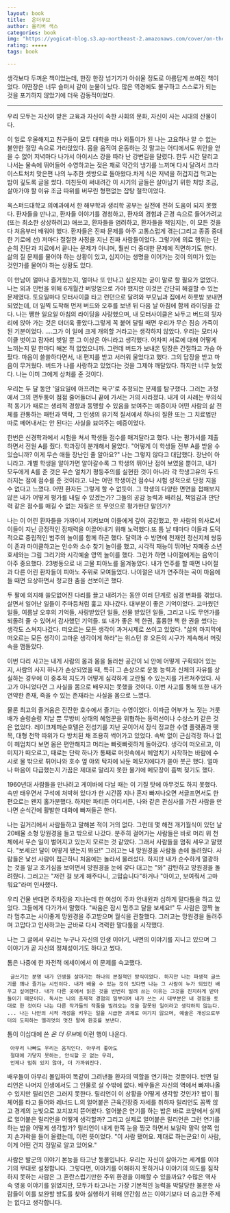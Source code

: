 ```yaml
---
layout: book
title:  온더무브
author: 올리버 색스
categories: book
img: "https://yogicat-blog.s3.ap-northeast-2.amazonaws.com/cover/on-the-move.jpg"
rating: ★★★★★
tags: book

---
```


생각보다 두꺼운 책이었는데, 한장 한장 넘기기가 아쉬울 정도로 아름답게 쓰여진 책이었다. 어떤장은 너무 슬퍼서 같이 눈물이 났다. 많은 역경에도 불구하고 스스로가 되는 것을 포기하지 않았기에 더욱 감동적이었다.


---

우리 모두는 자신이 받은 교육과 자신이 속한 사회의 문화, 자신이 사는 시대의 산물이다.


이 일로 우울해지고 친구들이 모두 대학을 떠나 외톨이가 된 나는 고요하나 알 수 없는 불안한 절망 속으로 가라앉았다. 몸을 움직여 운동하는 것 말고는 어디에서도 위안을 얻을 수 없어 저녁마다 나가서 아이시스 강을 따라 난 강변길을 달렸다. 한두 시간 달리고 나서는 물속에 뛰어들어 수영하고는 젖은 채로 약간의 냉기를 느끼며 다시 달려서 크라이스트처치 맞은편 나의 누추한 셋방으로 돌아왔다.차게 식은 저녁을 허겁지겁 먹고는 밤이 깊도록 글을 썼다. 미친듯이 써내려간 이 시기의 글들은 살아남기 위한 처방 조금, 살아가야 할 이유 조금 따위를 버무린 형편없는 잡탕 철학이었다.

옥스퍼드대학교 의예과에서 한 해부학과 생리학 공부는 실전에 전혀 도움이 되지 못했다. 환자들을 만나고, 환자들 이야기를 경청하고, 환자의 경험과 곤경 속으로 들어가려고(또는 최소한 상상하려고) 애쓰고, 환자들을 염려하고, 환자들을 책임지는, 이 모든 것을 다 처음부터 배워야 했다. 환자들은 진짜 문제를 아주 고통스럽게 겪는(그리고 종종 중대한 기로에 선) 저마다 절절한 사정을 지닌 진짜 사람들이었다. 그렇기에 의료 행위는 단순히 진단과 치료에서 끝나는 문제가 아니며, 훨씬 더 중대한 문제에 직면하기도 한다. 삶의 질 문제를 물어야 하는 상황이 있고, 심지어는 생명을 이어가는 것이 의미가 있는 것인가를 물어야 하는 상황도 있다.


이 만남이 얼마나 즐거웠는지, 얼마나 또 만나고 싶은지는 굳이 말로 할 필요가 없었다. 나는 외과 인턴을 위해 6개월간 버밍엄으로 가야 했지만 이것은 간단히 해결할 수 있는 문제였다. 토요일마다 모터사이클 타고 런던으로 달려와 부모님과 집에서 하룻밤 보내면 되었는데, 더 일찍 도착해 먼저 버드와 오후를 보낸 뒤 다음 날 아침에 함께 라이딩을 갔다. 나는 쨍한 일요일 아침의 라이딩을 사랑했으며, 내 모터사이클은 놔두고 버드의 뒷자리에 앉아 가는 것은 더더욱 좋았다.그렇게 꼭 붙어 달릴 때면 우리가 무슨 짐승 가죽이 된 기분이었다.
....그가 이 일에 크게 개의할 거라고는 생각하지 않았다. 우리는 모터사이클 벗이고 잠자리 벗일 뿐 그 이상은 아니라고 생각했다. 어차피 서로에 대해 어떻게 느끼는지 말 한마디 해본 적 없었으니까. 그런데 버드가 보내온 답장은 간절하고 가슴 아팠다. 마음이 쓸쓸하다면서, 내 편지를 받고 서러워 울었다고 했다. 그의 답장을 받고 마음이 무거웠다. 버드가 나를 사랑하고 있었다는 것을 그제야 깨달았다. 하지만 너무 늦었다. 나는 이미 그에게 상처를 준 것이다.


우리는 두 달 동안 '일요일에 아프려는 욕구'로 추정되는 문제를 탐구했다. 그러는 과정에서 그의 편두통이 점점 줄어들더니 끝에 가서는 거의 사라졌다. 내게 이 사례는 무의식적 동기가 때로는 생리적 경향과 동맹할 수 있음을 보여주는 예증이자 어떤 사람의 삶 전체를 관통하는 패턴과 맥락, 그 인생의 유기적 질서에서 하나의 질환 또는 그 치료법만 따로 떼어내서는 안 된다는 사실을 뵤여주는 예증이었다.


한번은 신경학과에서 시험을 쳐서 학생들 점수를 매겨달라고 했다. 나는 평가서를 제출하면서 전원 A를 줬다. 학과장이 분개해서 물었다. "어떻게 이 학생들 전부 A를 받을 수 있습니까? 이게 무슨 애들 장난인 줄 알아요?"
나는 그렇지 않다고 대답했다. 장난이 아니라고. 개별 학생을 알아가면 알아갈수록 그 학생의 뛰어난 점이 보였을 뿐이고, 내가 모두에게 A를 준 것은 무슨 얼치기 평등주의를 실현한 것이 아니라 각 학생고유의 두드러지는 점에 점수를 준 것이라고. 나는 어떤 학생이건 점수나 시험 성적으로 단정 지을 수 없다고 느꼈다. 어떤 환자든 그렇게 할 수 없듯이. 그 학생의 다양한 면면을 접해보지 않은 내가 어떻게 평가를 내릴 수 있겠는가? 그들의 공감 능력과 배려심, 책임감과 판단력 같은 점수를 매길 수 없는 자질은 또 무엇으로 평가한단 말인가?



나는 이 어린 환자들을 가까이서 지켜보며 이들에게 깊이 공감했고, 한 사람의 의사로서 이들이 지닌 긍정적인 잠재력을 이끌어내기 위해 노력했다.또 틈 날 때마다 이들과 도덕적으로 중립적인 범주의 놀이를 함께 하곤 했다. 달력과 수 방면에 천재인 정신지체 쌍둥이 존과 마이클하고는 인수와 소수 찾기 놀이를 했고, 시각적 재능이 뛰어난 자폐증 소년 호세와는 그림 그리기와 시각예술 영역 놀이를 했다. 그런가 하면 나이절에게는 음악이 아주 중요했다. 23병동으로 내 고물 피아노를 옮겨놓았다. 내가 연주를 할 때면 나이절과 다른 어린 환자들이 피아노 주위로 모여들었다. 나이절은 내가 연주하는 곡이 마음에 들 때면 요상하면서 정교한 춤을 선보이곤 했다.


두 팔에 의지해 쓸모없어진 다리를 끌고 내려가는 동안 여러 단계로 심경 변화를 겪었다. 살면서 일어난 일들이 주마등처럼 훑고 지나갔다. 대부분이 좋은 기억이었다. 고마웠던 일들, 여름날 오후의 기억들, 사랑받았던 일들, 선물 받았던 일들, 그리고 나도 무언가를 되돌려 줄 수 있어서 감사했던 기억들. 또 내가 좋은 책 한권, 훌륭한 책 한 권을 썼다는 생각도 스쳐지나갔다. 떠오르는 모든 생각이 과거시제로 쓰이고 있었다. "삶의 마지막에 떠오르는 모든 생각이 고마운 생각이게 하라"는 위스턴 휴 오든의 시구가 계속해서 머릿속을 맴돌았다.


이번 다리 사고는 내게 사람의 몸과 몸을 둘러싼 공간이 뇌 안에 어떻게 구획되어 있는지, 사람의 사지 하나가 손상되었을 때, 특히 그 손상으로 운동 능력과 신체의 자유를 상실하는 경우에 이 중추적 지도가 어떻게 심각하게 교란될 수 있는지를 가르쳐주었다. 사고가 아니었다면 그 사실을 몸으로 배우지는 못했을 것이다. 이번 사고를 통해 또한 내가 연약한 존재, 죽을 수 있는 존재라는 사실을 몸으로 느꼈다.


물론 최고의 즐거움은 잔잔한 호수에서 즐기는 수영이었다. 이따금 어부가 노 젓는 거룻배가 슬렁슬렁 지날 뿐 무방비 상태의 헤엄꾼을 위협하는 동력선이나 수상스키 같은 것은 없었다. 레이크제퍼슨호텔은 전성기를 지난 곳이어서 장식 정교한 수영 플랫폼과 뗏목, 대형 천막 따위가 다 방치된 채 조용히 썩어가고 있었다. 속박 없이 근심걱정 하나 없이 헤엄치다 보면 몸은 편안해지고 머리는 빠릿빠릿하게 돌아갔다. 생각이 떠오르고, 이미지가 떠오르고, 때로는 단락 하나가 통째로 머릿속에서 헤엄치기 시작하는 바람에 수시로 물 밖으로 튀어나와 호수 옆 야외 탁자에 놔둔 메모지에다가 쏟아 붓곤 했다. 얼마나 마음이 다급했는지 가끔은 제대로 말리지 못한 물기에 메모장이 흠벅 젖기도 했다.


1960년대 사람들을 만나려고 게이바에 다닐 때는 이 기질 탓에 아무것도 하지 못했다. 속만 태우면서 구석에 처박혀 있다가 한 시간쯤 지나 혼자 빠져나오면 서글프면서도 한편으로는 왠지 홀가분했다. 하지만 파티든 어디서든, 나와 같은 관심사를 가진 사람을 만나면 순식간에 활발한 대화에 빠져들곤 한다.

나는 길거리에서 사람들하고 말해본 적이 거의 없다. 그런데 몇 해전 개기월식이 있던 날 20배율 소형 망원경을 들고 밖으로 나갔다. 분주히 걸어가는 사람들은 바로 머리 위 천체에서 무슨 일이 벌어지고 있는지 모르는 것 같았다. 그래서 사람들을 멈춰 세우고 말했다. "보세요! 달이 어떻게 됐는지 봐요!" 그러고는 내 망원경을 사람들 손에 들려줬다. 사람들은 낯선 사람이 접근하니 처음에는 놀라서 물러섰다. 하지만 내가 순수하게 열광하는 것을 알고 호기심을 보이면서 망원경을 눈에 갖다 대고는 "와" 감탄하고 망원경을 돌려줬다. 그러고는 "저런 걸 보게 해주다니, 고맙습니다"하거나 "아이고, 보여줘서 고마워요"라며 인사했다.

우리 건물 반대편 주차장을 지나는데 한 여성이 주차 안내원과 심하게 말다툼을 하고 있었다. 그들에게 다가가서 말했다. "싸움은 잠시 멈추고 달을 보세요!" 두 사람은 깜짝 놀라 멈추고는 사이좋게 망원경을 주고받으며 월식을 관찰했다. 그러고는 망원경을 돌려주며 고맙다고 인사하고는 곧바로 다시 격력한 말다툼을 시작했다.



나는 그 글에서 우리는 누구나 자신의 인생 이야기, 내면의 이야기를 지니고 있으며 그 이야기가 곧 자신의 정체성이기도 하다고 썼다.



톰은 나중에 한 자전적 에세이에서 이 문제를 숙고했다.

     글쓰기는 분명 내가 인생을 살아가는 하나의 본질적인 방식이었다. 하지만 나는 파생적 글쓰기를 꽤나 즐기는 시인이다. 내가 배울 수 있는 것이 있다면 나는 그 사람이 누가 되었건 배우고 싶어한다. 내가 다른 곳에서 읽은 것을 빈번히 빌려 쓰는 이유는 그것을 진지하게 받아들이기 때문이다. 독서는 나의 총제적 경험의 일부이며 내가 쓰는 시 대부분은 내 경험을 토대로 한 것이다 나는 다른 작가들의 작품을 빌려오는 것을 잘못된 일이라고 생각하지 않는다. ... 나는 나만의 시적 개성을 키우는 일을 시급한 과제로 여기지 않으며, 예술은 개성으로부터의 도피하는 엘리엇의 멋진 말에 환호를 보낸다.

톰이 이십대에 쓴 *온 더 무브*에 이런 행이 나온다.

     아무리 나빠도 우리는 움직인다. 아무리 좋아도
     절대에 가닿지 못하는, 안식할 곳 없는 우리,
     언제나 멈춰 있지 않아, 더 가까워진다.


배우들이 아무리 몰입하여 똑같이 그려낸들 환자의 역할을 연기하는 것뿐이다. 반면 릴리언은 나머지 인생에서도 그 인물로 살 수밖에 없다. 배우들은 자신의 역에서 빠져나올 수 있지만 릴리언은 그러지 못한다. 릴리언이 이 상황을 어떻게 생각할 것인가?
밥이 휠체어를 타고 들어와 레너드 L.의 얼어붙은 근육긴장증 자세를 취하자 릴리언도 꼼짝 않고 경계의 눈빛으로 꼬치꼬치 뜯어봤다. 얼어붙은 연기를 하는 밥은 바로 코앞에서 실제로 얼어붙은 릴리언을 어떻게 생각할까? 그리고 실제로 얼어붙은 릴리언은 그런 연기를 하는 밥을 어떻게 생각할가? 릴리언이 내게 한쪽 눈을 찡긋 하면서 보일락 말락 양쪽 엄지 손가락을 들어 올렸는데, 이런 뜻이었다. "이 사람 됐어요. 제대로 하는군요! 이 사람, 이게 어떤 건지 정말로 알고 있어요."


사람은 발군의 이야기 본능을 타고난 동물입니다. 우리는 자신이 살아가는 세계를 이야기의 무대로 설정합니다. 그렇다면, 이야기를 이해하지 못하거나 이야기의 의도를 짐작하지 못하는 사람은 그 혼란스럽기만한 주위 환경을 이해할 수 있을까요? 수많은 역사 속 영웅 이야기를 읽었지만, 모두가 타고나는 가장 기본적인 능력을 박탈당한 불운한 사람들이 이를 보완할 방도를 찾아 실행하기 위해 안간힘 쓰는 이야기보다 더 숭고한 주제는 없다고 생각합니다.

